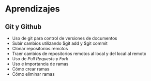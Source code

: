 # Aprendizajes
## Git y Github

* Uso de git para control de versiones de documentos
* Subir cambios utilizando $git add y $git commit
* Clonar repositorios remotos
* Traer cambios de repositorios remotos al local y del local al remoto
* Uso de *Pull Requests* y *Fork*
* Uso e importancia de ramas
* Cómo crear ramas
* Cómo eliminar ramas
